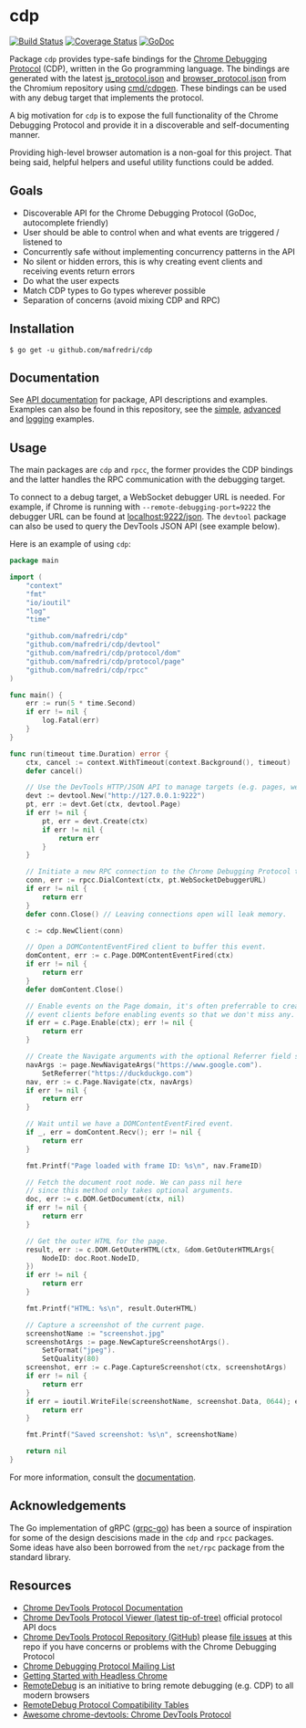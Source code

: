 # cdp

[![Build Status](https://travis-ci.org/mafredri/cdp.svg)](https://travis-ci.org/mafredri/cdp) [![Coverage Status](https://codecov.io/gh/mafredri/cdp/branch/master/graph/badge.svg)](https://codecov.io/gh/mafredri/cdp) <!--[![Go Report Card](https://goreportcard.com/badge/github.com/mafredri/cdp)](https://goreportcard.com/report/github.com/mafredri/cdp)--> [![GoDoc](https://godoc.org/mafredri/cdp?status.svg)](https://godoc.org/github.com/mafredri/cdp)

Package `cdp` provides type-safe bindings for the [Chrome Debugging Protocol](https://developer.chrome.com/devtools/docs/debugger-protocol) (CDP), written in the Go programming language. The bindings are generated with the latest [js_protocol.json](https://chromium.googlesource.com/chromium/src/+/master/third_party/WebKit/Source/core/inspector/browser_protocol.json) and [browser_protocol.json](https://chromium.googlesource.com/v8/v8.git/+/master/src/inspector/js_protocol.json) from the Chromium repository using [cmd/cdpgen](https://github.com/mafredri/cdp/blob/master/cmd/cdpgen). These bindings can be used with any debug target that implements the protocol.

A big motivation for `cdp` is to expose the full functionality of the Chrome Debugging Protocol and provide it in a discoverable and self-documenting manner.

Providing high-level browser automation is a non-goal for this project. That being said, helpful helpers and useful utility functions could be added.

## Goals

* Discoverable API for the Chrome Debugging Protocol (GoDoc, autocomplete friendly)
* User should be able to control when and what events are triggered / listened to
* Concurrently safe without implementing concurrency patterns in the API
* No silent or hidden errors, this is why creating event clients and receiving events return errors
* Do what the user expects
* Match CDP types to Go types wherever possible
* Separation of concerns (avoid mixing CDP and RPC)

## Installation

```console
$ go get -u github.com/mafredri/cdp
```

## Documentation

See [API documentation](https://godoc.org/github.com/mafredri/cdp) for package, API descriptions and examples. Examples can also be found in this repository, see the [simple](https://github.com/mafredri/cdp/blob/master/example_test.go), [advanced](https://github.com/mafredri/cdp/blob/master/example_advanced_test.go) and [logging](https://github.com/mafredri/cdp/blob/master/example_logging_test.go) examples.

## Usage

The main packages are `cdp` and `rpcc`, the former provides the CDP bindings and the latter handles the RPC communication with the debugging target.

To connect to a debug target, a WebSocket debugger URL is needed. For example, if Chrome is running with `--remote-debugging-port=9222` the debugger URL can be found at [localhost:9222/json](http://localhost:9222/json). The `devtool` package can also be used to query the DevTools JSON API (see example below).

Here is an example of using `cdp`:

```go
package main

import (
    "context"
    "fmt"
    "io/ioutil"
    "log"
    "time"

    "github.com/mafredri/cdp"
    "github.com/mafredri/cdp/devtool"
    "github.com/mafredri/cdp/protocol/dom"
    "github.com/mafredri/cdp/protocol/page"
    "github.com/mafredri/cdp/rpcc"
)

func main() {
    err := run(5 * time.Second)
    if err != nil {
        log.Fatal(err)
    }
}

func run(timeout time.Duration) error {
    ctx, cancel := context.WithTimeout(context.Background(), timeout)
    defer cancel()

    // Use the DevTools HTTP/JSON API to manage targets (e.g. pages, webworkers).
    devt := devtool.New("http://127.0.0.1:9222")
    pt, err := devt.Get(ctx, devtool.Page)
    if err != nil {
        pt, err = devt.Create(ctx)
        if err != nil {
            return err
        }
    }

    // Initiate a new RPC connection to the Chrome Debugging Protocol target.
    conn, err := rpcc.DialContext(ctx, pt.WebSocketDebuggerURL)
    if err != nil {
        return err
    }
    defer conn.Close() // Leaving connections open will leak memory.

    c := cdp.NewClient(conn)

    // Open a DOMContentEventFired client to buffer this event.
    domContent, err := c.Page.DOMContentEventFired(ctx)
    if err != nil {
        return err
    }
    defer domContent.Close()

    // Enable events on the Page domain, it's often preferrable to create
    // event clients before enabling events so that we don't miss any.
    if err = c.Page.Enable(ctx); err != nil {
        return err
    }

    // Create the Navigate arguments with the optional Referrer field set.
    navArgs := page.NewNavigateArgs("https://www.google.com").
        SetReferrer("https://duckduckgo.com")
    nav, err := c.Page.Navigate(ctx, navArgs)
    if err != nil {
        return err
    }

    // Wait until we have a DOMContentEventFired event.
    if _, err = domContent.Recv(); err != nil {
        return err
    }

    fmt.Printf("Page loaded with frame ID: %s\n", nav.FrameID)

    // Fetch the document root node. We can pass nil here
    // since this method only takes optional arguments.
    doc, err := c.DOM.GetDocument(ctx, nil)
    if err != nil {
        return err
    }

    // Get the outer HTML for the page.
    result, err := c.DOM.GetOuterHTML(ctx, &dom.GetOuterHTMLArgs{
        NodeID: doc.Root.NodeID,
    })
    if err != nil {
        return err
    }

    fmt.Printf("HTML: %s\n", result.OuterHTML)

    // Capture a screenshot of the current page.
    screenshotName := "screenshot.jpg"
    screenshotArgs := page.NewCaptureScreenshotArgs().
        SetFormat("jpeg").
        SetQuality(80)
    screenshot, err := c.Page.CaptureScreenshot(ctx, screenshotArgs)
    if err != nil {
        return err
    }
    if err = ioutil.WriteFile(screenshotName, screenshot.Data, 0644); err != nil {
        return err
    }

    fmt.Printf("Saved screenshot: %s\n", screenshotName)

    return nil
}
```

For more information, consult the [documentation](#documentation).

## Acknowledgements

The Go implementation of gRPC ([grpc-go](https://github.com/grpc/grpc-go)) has been a source of inspiration for some of the design descisions made in the `cdp` and `rpcc` packages. Some ideas have also been borrowed from the `net/rpc` package from the standard library.

## Resources

* [Chrome DevTools Protocol Documentation](https://chromedevtools.github.io/devtools-protocol/)
* [Chrome DevTools Protocol Viewer (latest tip-of-tree)](https://chromedevtools.github.io/devtools-protocol/tot/) official protocol API docs
* [Chrome DevTools Protocol Repository (GitHub)](https://github.com/chromedevtools/devtools-protocol) please [file issues](https://github.com/ChromeDevTools/devtools-protocol/issues) at this repo if you have concerns or problems with the Chrome Debugging Protocol
* [Chrome Debugging Protocol Mailing List](https://groups.google.com/forum/#!forum/chrome-debugging-protocol)
* [Getting Started with Headless Chrome](https://developers.google.com/web/updates/2017/04/headless-chrome)
* [RemoteDebug](http://remotedebug.org/) is an initiative to bring remote debugging (e.g. CDP) to all modern browsers
* [RemoteDebug Protocol Compatibility Tables](https://compatibility.remotedebug.org/)
* [Awesome chrome-devtools: Chrome DevTools Protocol](https://github.com/ChromeDevTools/awesome-chrome-devtools#chrome-devtools-protocol)

